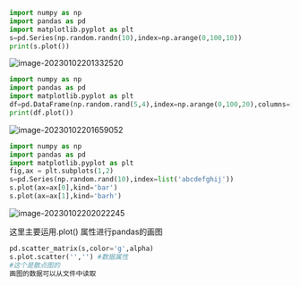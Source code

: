 ```python
import numpy as np
import pandas as pd
import matplotlib.pyplot as plt
s=pd.Series(np.random.randn(10),index=np.arange(0,100,10))
print(s.plot())
```

![image-20230102201332520](C:\Users\wywzxx\AppData\Roaming\Typora\typora-user-images\image-20230102201332520.png)

```python
import numpy as np
import pandas as pd
import matplotlib.pyplot as plt
df=pd.DataFrame(np.random.rand(5,4),index=np.arange(0,100,20),columns=['a','b','c','d'])
print(df.plot())
```

![image-20230102201659052](C:\Users\wywzxx\AppData\Roaming\Typora\typora-user-images\image-20230102201659052.png)

```python
import numpy as np
import pandas as pd
import matplotlib.pyplot as plt
fig,ax = plt.subplots(1,2)
s=pd.Series(np.random.rand(10),index=list('abcdefghij'))
s.plot(ax=ax[0],kind='bar')
s.plot(ax=ax[1],kind='barh')
```

![image-20230102202022245](C:\Users\wywzxx\AppData\Roaming\Typora\typora-user-images\image-20230102202022245.png)

这里主要运用.plot() 属性进行pandas的画图

```python
pd.scatter_matrix(s,color='g',alpha)
s.plot.scatter('','') #数据属性
#这个是散点图的
画图的数据可以从文件中读取
```

